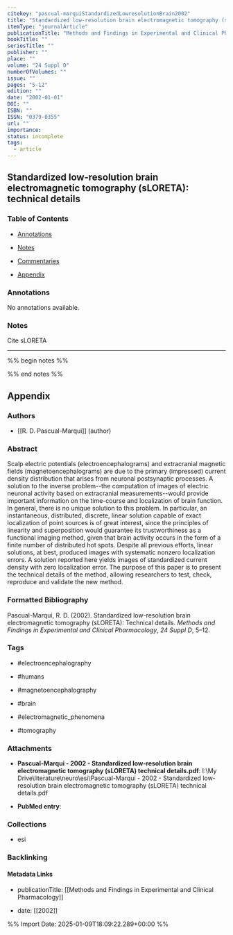 ```yaml
---
citekey: "pascual-marquiStandardizedLowresolutionBrain2002"
title: "Standardized low-resolution brain electromagnetic tomography (sLORETA): technical details"
itemType: "journalArticle"
publicationTitle: "Methods and Findings in Experimental and Clinical Pharmacology"
bookTitle: ""
seriesTitle: ""
publisher: ""
place: ""
volume: "24 Suppl D"
numberOfVolumes: ""
issue: ""
pages: "5-12"
edition: ""
date: "2002-01-01"
DOI: ""
ISBN: ""
ISSN: "0379-0355"
url: ""
importance: 
status: incomplete
tags:
  - article
---
```


## Standardized low-resolution brain electromagnetic tomography (sLORETA): technical details

### Table of Contents

- [Annotations](#annotations)

- [Notes](#notes)

+ [Commentaries](#commentaries)

- [Appendix](#appendix)

### Annotations


No annotations available.


### Notes



Cite sLORETA

---



%% begin notes %%

<!-- Write your personal notes here -->

%% end notes %%

## Appendix

### Authors


- [[R. D. Pascual-Marqui]] (author)



### Abstract

Scalp electric potentials (electroencephalograms) and extracranial magnetic fields (magnetoencephalograms) are due to the primary (impressed) current density distribution that arises from neuronal postsynaptic processes. A solution to the inverse problem--the computation of images of electric neuronal activity based on extracranial measurements--would provide important information on the time-course and localization of brain function. In general, there is no unique solution to this problem. In particular, an instantaneous, distributed, discrete, linear solution capable of exact localization of point sources is of great interest, since the principles of linearity and superposition would guarantee its trustworthiness as a functional imaging method, given that brain activity occurs in the form of a finite number of distributed hot spots. Despite all previous efforts, linear solutions, at best, produced images with systematic nonzero localization errors. A solution reported here yields images of standardized current density with zero localization error. The purpose of this paper is to present the technical details of the method, allowing researchers to test, check, reproduce and validate the new method.


### Formatted Bibliography

Pascual-Marqui, R. D. (2002). Standardized low-resolution brain electromagnetic tomography (sLORETA): Technical details. _Methods and Findings in Experimental and Clinical Pharmacology_, _24 Suppl D_, 5–12.


### Tags


- #electroencephalography

- #humans

- #magnetoencephalography

- #brain

- #electromagnetic_phenomena

- #tomography




### Attachments


- **Pascual-Marqui - 2002 - Standardized low-resolution brain electromagnetic tomography (sLORETA) technical details.pdf**: I:\My Drive\literature\neuro\esi\Pascual-Marqui - 2002 - Standardized low-resolution brain electromagnetic tomography (sLORETA) technical details.pdf

- **PubMed entry**: 




### Collections


- esi





### Backlinking


#### Metadata Links


- publicationTitle: [[Methods and Findings in Experimental and Clinical Pharmacology]]




- date: [[2002]]





<!-- Any additional notes or comments -->


%% Import Date: 2025-01-09T18:09:22.289+00:00 %%
